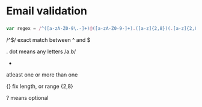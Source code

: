 # Email validation

###  
 ```javascript
 var regex = /^([a-zA-Z0-9\.-]+)@([a-zA-Z0-9-]+).([a-z]{2,8})(.[a-z]{2,8})?$/;
```
 /^$/ 
 exact match between ^ and $

.
dot means any letters /a.b/

+ 
atleast one or more than one

{}
fix length, or range {2,8}

?
means optional




